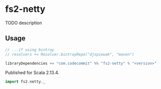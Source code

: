 # fs2-netty

TODO description

## Usage

```sbt
// ...if using bintray
// resolvers += Resolver.bintrayRepo("djspiewak", "maven")

libraryDependencies += "com.codecommit" %% "fs2-netty" % "<version>"
```

Published for Scala 2.13.4.

```scala
import fs2.netty._
```
